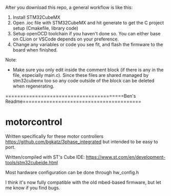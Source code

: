 After you download this repo, a general workflow is like this:
1. Install STM32CubeMX
2. Open .ioc file with STM32CubeMX and hit generate to get the C project setup (Cmakefile, library code)
3. Setup openOCD toolchain if you haven't done so. You can either base on CLion or VSCode depends on your preference.
4. Change any variables or code you see fit, and flash the firmware to the board when finished.

Note:
- Make sure you only edit inside the comment block (if there is any in the file, especially main.c). Since these files are shared managed by stm32cubemx too so any code outside of the block can be deleted when regenerating.

========================================Ben's Readme========================================
# motorcontrol
Written specifically for these motor controllers
https://github.com/bgkatz/3phase_integrated
but intended to be easy to port.
 
Written/compiled with ST's Cube IDE:
https://www.st.com/en/development-tools/stm32cubeide.html

Most hardware configuration can be done through hw_config.h

I think it's now fully compatible with the old mbed-based firmware, but let me know if you find bugs.
